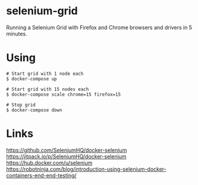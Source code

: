 # selenium-grid

Running a Selenium Grid with Firefox and Chrome browsers and drivers in 5
minutes.  

 
# Using

```
# Start grid with 1 node each
$ docker-compose up

# Start grid with 15 nodes each
$ docker-compose scale chrome=15 firefox=15

# Stop grid
$ docker-compose down
```

# Links
https://github.com/SeleniumHQ/docker-selenium  
https://jitpack.io/p/SeleniumHQ/docker-selenium  
https://hub.docker.com/u/selenium  
https://robotninja.com/blog/introduction-using-selenium-docker-containers-end-end-testing/
